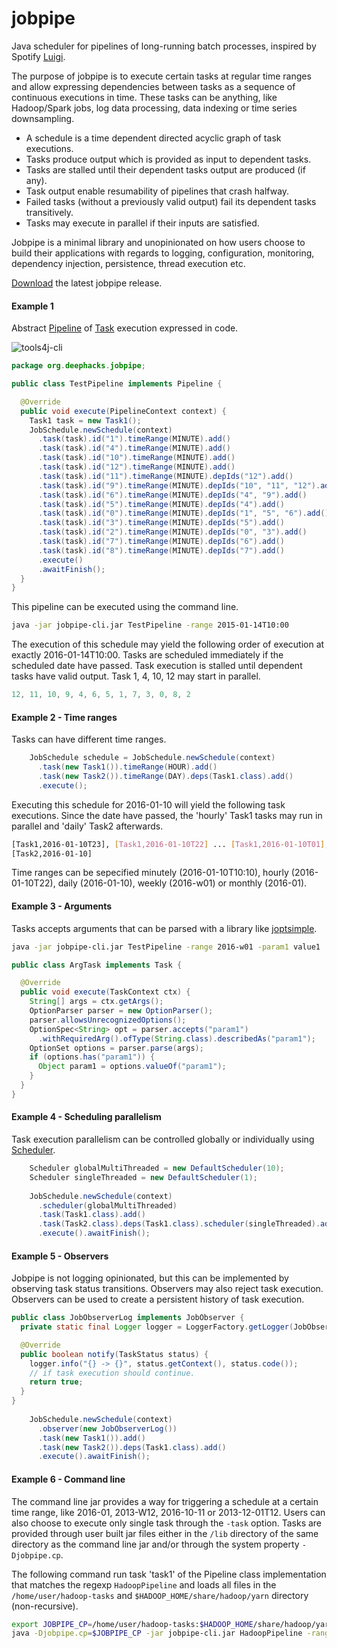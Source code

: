 # jobpipe
Java scheduler for pipelines of long-running batch processes, inspired by Spotify [Luigi](https://github.com/spotify/luigi).

The purpose of jobpipe is to execute certain tasks at regular time ranges and allow expressing dependencies
between tasks as a sequence of continuous executions in time. These tasks can be anything, like Hadoop/Spark jobs, log data processing, data indexing or time series downsampling. 

- A schedule is a time dependent directed acyclic graph of task executions. 
- Tasks produce output which is provided as input to dependent tasks. 
- Tasks are stalled until their dependent tasks output are produced (if any). 
- Task output enable resumability of pipelines that crash halfway.
- Failed tasks (without a previously valid output) fail its dependent tasks transitively. 
- Tasks may execute in parallel if their inputs are satisfied.

Jobpipe is a minimal library and unopinionated on how users choose to build their applications with regards to logging, configuration, monitoring, dependency injection, persistence, thread execution etc.

[Download](http://search.maven.org/remotecontent?filepath=org/deephacks/jobpipe/jobpipe-cli/0.0.1/jobpipe-cli-0.0.1-capsule-fat.jar) the latest jobpipe release.

#### Example 1

Abstract [Pipeline](https://github.com/deephacks/jobpipe/blob/master/core/src/main/java/org/deephacks/jobpipe/Pipeline.java) of [Task](https://github.com/deephacks/jobpipe/blob/master/core/src/main/java/org/deephacks/jobpipe/Task.java) execution expressed in code.

![tools4j-cli](https://raw.github.com/deephacks/jobpipe/master/core/src/test/java/org/deephacks/jobpipe/dag.png)

```java
package org.deephacks.jobpipe;

public class TestPipeline implements Pipeline {

  @Override
  public void execute(PipelineContext context) {
    Task1 task = new Task1();
    JobSchedule.newSchedule(context)
      .task(task).id("1").timeRange(MINUTE).add()
      .task(task).id("4").timeRange(MINUTE).add()
      .task(task).id("10").timeRange(MINUTE).add()
      .task(task).id("12").timeRange(MINUTE).add()
      .task(task).id("11").timeRange(MINUTE).depIds("12").add()
      .task(task).id("9").timeRange(MINUTE).depIds("10", "11", "12").add()
      .task(task).id("6").timeRange(MINUTE).depIds("4", "9").add()
      .task(task).id("5").timeRange(MINUTE).depIds("4").add()
      .task(task).id("0").timeRange(MINUTE).depIds("1", "5", "6").add()
      .task(task).id("3").timeRange(MINUTE).depIds("5").add()
      .task(task).id("2").timeRange(MINUTE).depIds("0", "3").add()
      .task(task).id("7").timeRange(MINUTE).depIds("6").add()
      .task(task).id("8").timeRange(MINUTE).depIds("7").add()
      .execute()
      .awaitFinish();
  }
}
```
This pipeline can be executed using the command line.

```bash
java -jar jobpipe-cli.jar TestPipeline -range 2015-01-14T10:00
```

The execution of this schedule may yield the following order of execution at exactly 2016-01-14T10:00. Tasks are scheduled immediately if the scheduled date have passed. Task execution is stalled until dependent tasks have valid output. Task 1, 4, 10, 12 may start in parallel.

```java
12, 11, 10, 9, 4, 6, 5, 1, 7, 3, 0, 8, 2
```

#### Example 2 - Time ranges

Tasks can have different time ranges.

```java
    JobSchedule schedule = JobSchedule.newSchedule(context)
      .task(new Task1()).timeRange(HOUR).add()
      .task(new Task2()).timeRange(DAY).deps(Task1.class).add()
      .execute();
```

Executing this schedule for 2016-01-10 will yield the following task executions. Since the date have passed, the 'hourly' Task1 tasks may run in parallel and 'daily' Task2 afterwards.

```bash
[Task1,2016-01-10T23], [Task1,2016-01-10T22] ... [Task1,2016-01-10T01], [Task1,2016-01-10T00]
[Task2,2016-01-10]
```

Time ranges can be sepecified minutely (2016-01-10T10:10), hourly (2016-01-10T22), daily (2016-01-10), weekly (2016-w01) or monthly (2016-01).

#### Example 3 - Arguments

Tasks accepts arguments that can be parsed with a library like [joptsimple](https://pholser.github.io/jopt-simple/).

```bash
java -jar jobpipe-cli.jar TestPipeline -range 2016-w01 -param1 value1
```

```java
public class ArgTask implements Task {

  @Override
  public void execute(TaskContext ctx) {
    String[] args = ctx.getArgs();
    OptionParser parser = new OptionParser();
    parser.allowsUnrecognizedOptions();
    OptionSpec<String> opt = parser.accepts("param1")
      .withRequiredArg().ofType(String.class).describedAs("param1");
    OptionSet options = parser.parse(args);
    if (options.has("param1")) {
      Object param1 = options.valueOf("param1");
    }
  }
}
```

#### Example 4 - Scheduling parallelism

Task execution parallelism can be controlled globally or individually using
[Scheduler](https://github.com/deephacks/jobpipe/blob/master/core/src/main/java/org/deephacks/jobpipe/Scheduler.java).

```java
    Scheduler globalMultiThreaded = new DefaultScheduler(10);
    Scheduler singleThreaded = new DefaultScheduler(1);
    
    JobSchedule.newSchedule(context)
      .scheduler(globalMultiThreaded)
      .task(Task1.class).add()
      .task(Task2.class).deps(Task1.class).scheduler(singleThreaded).add()
      .execute().awaitFinish();
```

#### Example 5 - Observers

Jobpipe is not logging opinionated, but this can be implemented by observing task status transitions. Observers may also
reject task execution. Observers can be used to create a persistent history of task execution.

```java
public class JobObserverLog implements JobObserver {
  private static final Logger logger = LoggerFactory.getLogger(JobObserverLog.class);

  @Override
  public boolean notify(TaskStatus status) {
    logger.info("{} -> {}", status.getContext(), status.code());
    // if task execution should continue.
    return true;
  }
}
    
    JobSchedule.newSchedule(context)
      .observer(new JobObserverLog())
      .task(new Task1()).add()
      .task(new Task2()).deps(Task1.class).add()
      .execute().awaitFinish();
```

#### Example 6 - Command line

The command line jar provides a way for triggering a schedule at a certain time range, like 2016-01, 2013-W12, 2016-10-11 or 2013-12-01T12. Users can also choose to execute only single task through the ```-task``` option. Tasks are provided through user built jar files either in the ```/lib``` directory of the same directory as the command line jar and/or through the system property ```-Djobpipe.cp```. 

The following command run task 'task1' of the Pipeline class implementation that matches the regexp ```HadoopPipeline``` and loads all files in the ```/home/user/hadoop-tasks``` and ```$HADOOP_HOME/share/hadoop/yarn``` directory (non-recursive).

```bash
export JOBPIPE_CP=/home/user/hadoop-tasks:$HADOOP_HOME/share/hadoop/yarn
java -Djobpipe.cp=$JOBPIPE_CP -jar jobpipe-cli.jar HadoopPipeline -range 2016-01 -task task1
```
